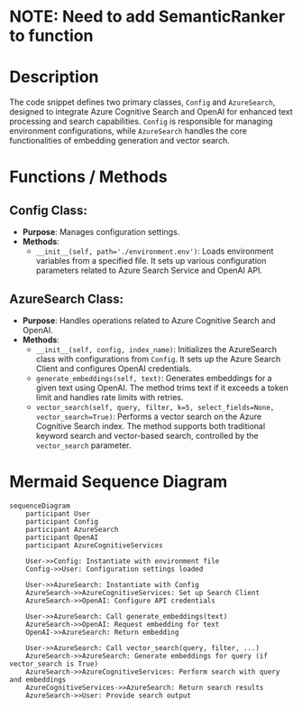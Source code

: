 # **NOTE**: Need to add SemanticRanker to function

# Description

The code snippet defines two primary classes, `Config` and `AzureSearch`, designed to integrate Azure Cognitive Search and OpenAI for enhanced text processing and search capabilities. `Config` is responsible for managing environment configurations, while `AzureSearch` handles the core functionalities of embedding generation and vector search.

# Functions / Methods

## Config Class:
- **Purpose**: Manages configuration settings.
- **Methods**:
  - `__init__(self, path='./environment.env')`: Loads environment variables from a specified file. It sets up various configuration parameters related to Azure Search Service and OpenAI API.

## AzureSearch Class:
- **Purpose**: Handles operations related to Azure Cognitive Search and OpenAI.
- **Methods**:
  - `__init__(self, config, index_name)`: Initializes the AzureSearch class with configurations from `Config`. It sets up the Azure Search Client and configures OpenAI credentials.
  - `generate_embeddings(self, text)`: Generates embeddings for a given text using OpenAI. The method trims text if it exceeds a token limit and handles rate limits with retries.
  - `vector_search(self, query, filter, k=5, select_fields=None, vector_search=True)`: Performs a vector search on the Azure Cognitive Search index. The method supports both traditional keyword search and vector-based search, controlled by the `vector_search` parameter.

# Mermaid Sequence Diagram

```mermaid
sequenceDiagram
    participant User
    participant Config
    participant AzureSearch
    participant OpenAI
    participant AzureCognitiveServices

    User->>Config: Instantiate with environment file
    Config->>User: Configuration settings loaded

    User->>AzureSearch: Instantiate with Config
    AzureSearch->>AzureCognitiveServices: Set up Search Client
    AzureSearch->>OpenAI: Configure API credentials

    User->>AzureSearch: Call generate_embeddings(text)
    AzureSearch->>OpenAI: Request embedding for text
    OpenAI->>AzureSearch: Return embedding

    User->>AzureSearch: Call vector_search(query, filter, ...)
    AzureSearch->>AzureSearch: Generate embeddings for query (if vector_search is True)
    AzureSearch->>AzureCognitiveServices: Perform search with query and embeddings
    AzureCognitiveServices->>AzureSearch: Return search results
    AzureSearch->>User: Provide search output
```